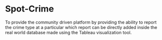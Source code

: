 # Spot-Crime
To provide the community driven platform by providing the ability to report the crime type at a particular which report can be directly added inside the real world database made using the Tableau visualization tool.
